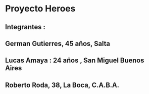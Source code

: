 # Proyecto Heroes
## Integrantes :
## German Gutierres, 45 años, Salta
## Lucas Amaya : 24 años , San Miguel Buenos Aires
## Roberto Roda, 38, La Boca, C.A.B.A.


